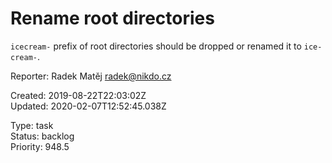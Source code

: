 # Rename root directories

`icecream-` prefix of root directories should be dropped or renamed it to `ice-cream-`.

Reporter: Radek Matěj <radek@nikdo.cz>  

Created: 2019-08-22T22:03:02Z  
Updated: 2020-02-07T12:52:45.038Z

Type: task  
Status: backlog  
Priority: 948.5
